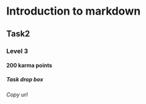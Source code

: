 # Introduction to markdown
## Task2
### Level 3
#### 200 karma points
##### Task drop box
###### Copy url
